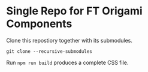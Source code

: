 # Single Repo for FT Origami Components

Clone this repostiory together with its submodules.

```shell
git clone --recursive-submodules
```

Run `npm run build` produces a complete CSS file.